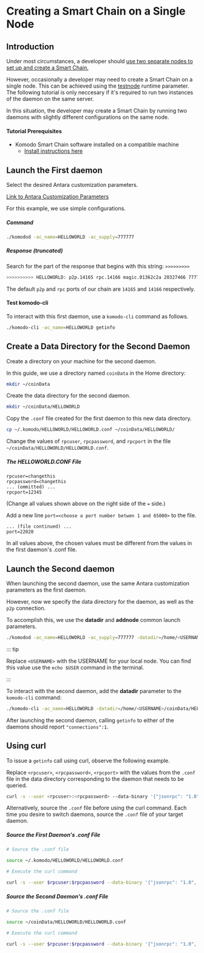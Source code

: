 # Creating a Smart Chain on a Single Node

## Introduction

Under most circumstances, a developer should [use two separate nodes to set up and create a Smart Chain.](../../../basic-docs/smart-chains/smart-chain-tutorials/create-a-default-smart-chain.html#introduction)

However, occasionally a developer may need to create a Smart Chain on a single node. This can be achieved using the [testnode](../../../basic-docs/smart-chains/smart-chain-api/wallet.md#testnode) runtime parameter. The following tutorial is only neccesary if it's required to run two instances of the daemon on the same server.

In this situation, the developer may create a Smart Chain by running two daemons with slightly different configurations on the same node.

#### Tutorial Prerequisites

- Komodo Smart Chain software installed on a compatible machine
  - [Install instructions here](../../../basic-docs/smart-chains/smart-chain-setup/installing-from-source.html)

## Launch the First daemon

Select the desired Antara customization parameters.

[Link to Antara Customization Parameters](../../../basic-docs/antara/antara-setup/antara-customizations.html)

For this example, we use simple configurations.

##### Command

```bash
./komodod -ac_name=HELLOWORLD -ac_supply=777777
```

##### Response (truncated)

Search for the part of the response that begins with this string: `>>>>>>>>>`

```bash
>>>>>>>>>> HELLOWORLD: p2p.14165 rpc.14166 magic.01362c2a 20327466 777777 coins
```

The default `p2p` and `rpc` ports of our chain are `14165` and `14166` respectively.

#### Test komodo-cli

To interact with this first daemon, use a `komodo-cli` command as follows.

```bash
./komodo-cli -ac_name=HELLOWORLD getinfo
```

## Create a Data Directory for the Second Daemon

Create a directory on your machine for the second daemon.

In this guide, we use a directory named `coinData` in the Home directory:

```bash
mkdir ~/coinData
```

Create the data directory for the second daemon.

```bash
mkdir ~/coinData/HELLOWORLD
```

Copy the `.conf` file created for the first daemon to this new data directory.

```bash
cp ~/.komodo/HELLOWORLD/HELLOWORLD.conf ~/coinData/HELLOWORLD/
```

Change the values of `rpcuser`, `rpcpassword`, and `rpcport` in the file `~/coinData/HELLOWORLD/HELLOWORLD.conf`.

##### The HELLOWORLD.CONF File

```
rpcuser=changethis
rpcpassword=changethis
... (ommitted) ...
rpcport=12345
```

(Change all values shown above on the right side of the `=` side.)

Add a new line `port=<choose a port number betwen 1 and 65000>` to the file.

```
... (file continued) ...
port=22020
```

In all values above, the chosen values must be different from the values in the first daemon's .conf file. 

## Launch the Second daemon

When launching the second daemon, use the same Antara customization parameters as the first daemon.

However, now we specify the data directory for the daemon, as well as the `p2p` connection.

To accomplish this, we use the <b>datadir</b> and <b>addnode</b> common launch parameters.

```bash
./komodod -ac_name=HELLOWORLD -ac_supply=777777 -datadir=/home/<USERNAME>/coinData/HELLOWORLD -addnode=localhost
```

::: tip

Replace `<USERNAME>` with the USERNAME for your local node. You can find this value use the `echo $USER` command in the terminal.

:::

To interact with the second daemon, add the <b>datadir</b> parameter to the `komodo-cli` command:

```bash
./komodo-cli -ac_name=HELLOWORLD -datadir=/home/<USERNAME>/coinData/HELLOWORLD getinfo
```

After launching the second daemon, calling `getinfo` to either of the daemons should report `"connections":1`.

## Using curl

To issue a `getinfo` call using curl, observe the following example.

Replace `<rpcuser>`, `<rpcpassword>`, `<rpcport>` with the values from the `.conf` file in the data directory corresponding to the daemon that needs to be queried.

```bash
curl -s --user <rpcuser>:<rpcpassword> --data-binary '{"jsonrpc": "1.0", "id": "curltest", "method": "getinfo", "params": []}' -H 'content-type: text/plain;' http://127.0.0.1:<rpcport>/
```

Alternatively, source the `.conf` file before using the curl command. Each time you desire to switch daemons, source the `.conf` file of your target daemon.

##### Source the First Daemon's .conf File

```bash
# Source the .conf file

source ~/.komodo/HELLOWORLD/HELLOWORLD.conf

# Execute the curl command

curl -s --user $rpcuser:$rpcpassword --data-binary '{"jsonrpc": "1.0", "id": "curltest", "method": "getinfo", "params": []}' -H 'content-type: text/plain;' http://127.0.0.1:$rpcport/
```

##### Source the Second Daemon's .conf File

```bash
# Source the .conf file

source ~/coinData/HELLOWORLD/HELLOWORLD.conf

# Execute the curl command

curl -s --user $rpcuser:$rpcpassword --data-binary '{"jsonrpc": "1.0", "id": "curltest", "method": "getinfo", "params": []}' -H 'content-type: text/plain;' http://127.0.0.1:$rpcport/
```

